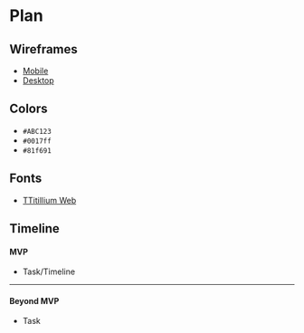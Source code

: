 # Plan

## Wireframes
* [Mobile]()
* [Desktop]()

## Colors
* `#ABC123`
* `#0017ff`
* `#81f691`

## Fonts
* [TTitillium Web]((https://fonts.google.com/specimen/Titillium+Web))

## Timeline

#### MVP

* Task/Timeline

---

#### Beyond MVP

* Task








<!-- DO NOT USE THIS YET

| Name | Glows | Grows |
| -------- | ------- | ------- |
|   |   |
|   |   |
|   |   |
|   |   |
|   |   |
|   |   |

-->
